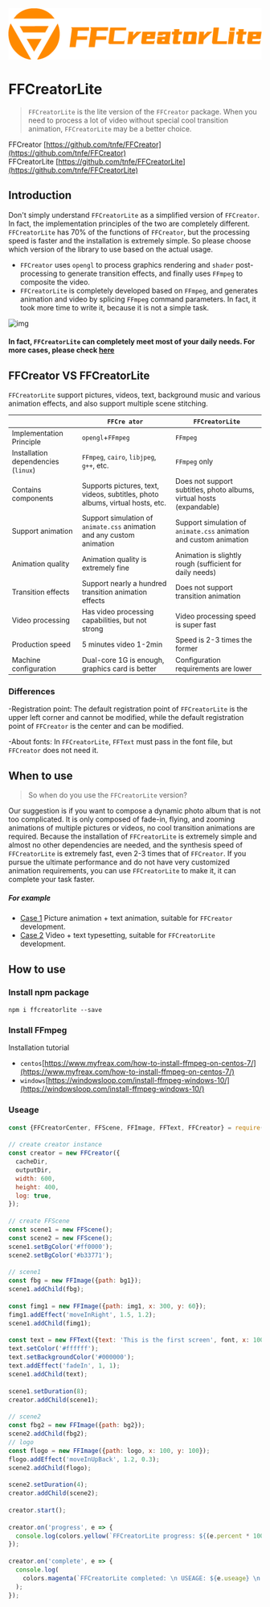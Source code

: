 ![img](../../_media/logo/logo2.png)

# FFCreatorLite

> `FFCreatorLite` is the lite version of the `FFCreator` package. When you need to process a lot of video without special cool transition animation, `FFCreatorLite` may be a better choice.

FFCreator [https://github.com/tnfe/FFCreator](https://github.com/tnfe/FFCreator)  
FFCreatorLite [https://github.com/tnfe/FFCreatorLite](https://github.com/tnfe/FFCreatorLite)

## Introduction

Don't simply understand `FFCreatorLite` as a simplified version of `FFCreator`. In fact, the implementation principles of the two are completely different. `FFCreatorLite` has 70% of the functions of `FFCreator`, but the processing speed is faster and the installation is extremely simple. So please choose which version of the library to use based on the actual usage.

- `FFCreator` uses `opengl` to process graphics rendering and `shader` post-processing to generate transition effects, and finally uses `FFmpeg` to composite the video.
- `FFCreatorLite` is completely developed based on `FFmpeg`, and generates animation and video by splicing `FFmpeg` command parameters. In fact, it took more time to write it, because it is not a simple task.

![img](../../_media/imgs/gif/lite1.gif)

#### In fact, `FFCreatorLite` can completely meet most of your daily needs. For more cases, please check [here](demo/lite.md)

## FFCreator VS FFCreatorLite

`FFCreatorLite` support pictures, videos, text, background music and various animation effects, and also support multiple scene stitching.

|                                     | `FFCre ator`                                                                  | `FFCreatorLite`                                                      |
| ----------------------------------- | ----------------------------------------------------------------------------- | -------------------------------------------------------------------- |
| Implementation Principle            | `opengl`+`FFmpeg`                                                             | `FFmpeg`                                                             |
| Installation dependencies (`linux`) | `FFmpeg`, `cairo`, `libjpeg`, `g++`, etc.                                     | `FFmpeg` only                                                        |
| Contains components                 | Supports pictures, text, videos, subtitles, photo albums, virtual hosts, etc. | Does not support subtitles, photo albums, virtual hosts (expandable) |
| Support animation                   | Support simulation of `animate.css` animation and any custom animation        | Support simulation of `animate.css` animation and custom animation   |
| Animation quality                   | Animation quality is extremely fine                                           | Animation is slightly rough (sufficient for daily needs)             |
| Transition effects                  | Support nearly a hundred transition animation effects                         | Does not support transition animation                                |
| Video processing                    | Has video processing capabilities, but not strong                             | Video processing speed is super fast                                 |
| Production speed                    | 5 minutes video 1-2min                                                        | Speed ​​is 2-3 times the former                                      |
| Machine configuration               | Dual-core 1G is enough, graphics card is better                               | Configuration requirements are lower                                 |

### Differences

-Registration point: The default registration point of `FFCreatorLite` is the upper left corner and cannot be modified, while the default registration point of `FFCreator` is the center and can be modified.

-About fonts: In `FFCreatorLite`, `FFText` must pass in the font file, but `FFCreator` does not need it.

## When to use

> So when do you use the `FFCreatorLite` version?

Our suggestion is if you want to compose a dynamic photo album that is not too complicated. It is only composed of fade-in, flying, and zooming animations of multiple pictures or videos, no cool transition animations are required.
Because the installation of `FFCreatorLite` is extremely simple and almost no other dependencies are needed, and the synthesis speed of `FFCreatorLite` is extremely fast, even 2-3 times that of `FFCreator`.
If you pursue the ultimate performance and do not have very customized animation requirements, you can use `FFCreatorLite` to make it, it can complete your task faster.

##### For example

- [Case 1](https://h5.weishi.qq.com/weishi/feed/747vExjcQ1JuzGKpE) Picture animation + text animation, suitable for `FFCreator` development.
- [Case 2](https://h5.weishi.qq.com/weishi/feed/747vExjcQ1JuSxWyE) Video + text typesetting, suitable for `FFCreatorLite` development.

## How to use

### Install npm package

```shell
npm i ffcreatorlite --save
```

### Install FFmpeg

Installation tutorial

- `centos`[https://www.myfreax.com/how-to-install-ffmpeg-on-centos-7/](https://www.myfreax.com/how-to-install-ffmpeg-on-centos-7/)
- `windows`[https://windowsloop.com/install-ffmpeg-windows-10/](https://windowsloop.com/install-ffmpeg-windows-10/)

### Useage

```javascript
const {FFCreatorCenter, FFScene, FFImage, FFText, FFCreator} = require('ffcreatorlite');

// create creator instance
const creator = new FFCreator({
  cacheDir,
  outputDir,
  width: 600,
  height: 400,
  log: true,
});

// create FFScene
const scene1 = new FFScene();
const scene2 = new FFScene();
scene1.setBgColor('#ff0000');
scene2.setBgColor('#b33771');

// scene1
const fbg = new FFImage({path: bg1});
scene1.addChild(fbg);

const fimg1 = new FFImage({path: img1, x: 300, y: 60});
fimg1.addEffect('moveInRight', 1.5, 1.2);
scene1.addChild(fimg1);

const text = new FFText({text: 'This is the first screen', font, x: 100, y: 100});
text.setColor('#ffffff');
text.setBackgroundColor('#000000');
text.addEffect('fadeIn', 1, 1);
scene1.addChild(text);

scene1.setDuration(8);
creator.addChild(scene1);

// scene2
const fbg2 = new FFImage({path: bg2});
scene2.addChild(fbg2);
// logo
const flogo = new FFImage({path: logo, x: 100, y: 100});
flogo.addEffect('moveInUpBack', 1.2, 0.3);
scene2.addChild(flogo);

scene2.setDuration(4);
creator.addChild(scene2);

creator.start();

creator.on('progress', e => {
  console.log(colors.yellow(`FFCreatorLite progress: ${(e.percent * 100) >> 0}%`));
});

creator.on('complete', e => {
  console.log(
    colors.magenta(`FFCreatorLite completed: \n USEAGE: ${e.useage} \n PATH: ${e.output} `),
  );
});
```
